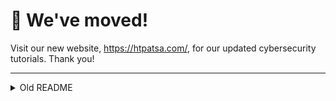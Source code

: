 # 👋 We've moved!

Visit our new website, https://htpatsa.com/, for our updated cybersecurity tutorials. Thank you!

---

<details closed>
  <summary>Old README</summary>

<p align="center">
  <img src=".gitbook/assets/linux-commands.jpg">
</p>

# 👋 Welcome to Linux Fundamentals!

Linux is objectively the best platform to practice cybersecurity, providing an incomprehensible amount of resources and open-source software readily available to the public. Although it might be initially uncomfortable to interact with the command-line interface and shell, climbing this mountain will take your CTF abilities to new heights. **Thank you for visiting, and I hope you find these resources helpful!**

To start, please head to the sidebar navigation and take a look at the pages.

#### Quick Links

* [**VMWare Download**](https://www.vmware.com/products/workstation-player/workstation-player-evaluation.html) (Windows-only)
* [**Kali Linux Download**](https://www.offensive-security.com/kali-linux-vm-vmware-virtualbox-image-download/) (Images for Kali Linux)
* [**PicoCTF**](https://picoctf.org) (Practice + Webshell)

<details>

<summary><strong>Wiki Contents</strong></summary>

1. [**Home**](https://github.com/htpa-tsa/cyber/wiki)
   * [Welcome to Linux Fundamentals!](https://github.com/htpa-tsa/cyber/wiki#welcome-to-linux-fundamentals)
     * [Quick Links](https://github.com/htpa-tsa/cyber/wiki#quick-links)
2. [**About Linux**](https://github.com/htpa-tsa/cyber/wiki/I.-About-Linux)
   * [What is Linux?](https://github.com/htpa-tsa/cyber/wiki/I.-About-Linux#what-is-linux)
   * [The Command-line Interface and Shell](https://github.com/htpa-tsa/cyber/wiki/I.-About-Linux#the-command-line-interface-and-shell)
     * [Check-Up](https://github.com/htpa-tsa/cyber/wiki/I.-About-Linux#check-up)
3. [**The Terminal**](https://github.com/htpa-tsa/cyber/wiki/II.-The-Terminal)
   * [Opening the Terminal and Prompt](https://github.com/htpa-tsa/cyber/wiki/II.-The-Terminal#opening-the-terminal-and-prompt)
   * [Your First Command](https://github.com/htpa-tsa/cyber/wiki/II.-The-Terminal#your-first-command)
   * [The Anatomy of a Command](https://github.com/htpa-tsa/cyber/wiki/II.-The-Terminal#the-anatomy-of-a-command)
     * [Flags](https://github.com/htpa-tsa/cyber/wiki/II.-The-Terminal#flags)
     * [Check-up](https://github.com/htpa-tsa/cyber/wiki/II.-The-Terminal#check-up)
4. [**Command Cheatsheet**](https://github.com/htpa-tsa/cyber/wiki/III.-Command-Cheatsheet)
   * [Essential Commands](https://github.com/htpa-tsa/cyber/wiki/III.-Command-Cheatsheet#essential-commands)
     * [Challenge I](https://github.com/htpa-tsa/cyber/wiki/III.-Command-Cheatsheet#challenge-i)
   * [Advanced Terminal Operators](https://github.com/htpa-tsa/cyber/wiki/III.-Command-Cheatsheet#advanced-terminal-operators)
   * [Permission-Based Commands](https://github.com/htpa-tsa/cyber/wiki/III.-Command-Cheatsheet#permission-based-commands)
     * [Challenge II](https://github.com/htpa-tsa/cyber/wiki/III.-Command-Cheatsheet#challenge-ii)

</details>

#### Contribute

To add pages to this wiki, please generate a new [discussion](https://github.com/htpa-tsa/cyber/discussions) requesting collaborator permissions, or fork this repository with the edited pages in `.md` format within a folder titled your GitHub handle. Anything would be massively appreciated! 💙

#### Contact

* htpatsa@gmail.com
* [@jktrn](https://github.com/jktrn)

#### Sources

* [**Ubuntu**: Command Line for Beginners](https://ubuntu.com/tutorials/command-line-for-beginners)
* [**funtoo**: Linux Fundamentals](https://www.funtoo.org/Linux\_Fundamentals,\_Part\_1)
* [**RedHat**: "What is my Linux command prompt telling me?](https://www.redhat.com/sysadmin/command-prompt-tell-me)
* [**Brian Holt**: Complete Intro to Linux and the CLI](https://btholt.github.io/complete-intro-to-linux-and-the-cli/)
* [**Banner**: mocah](https://mocah.org/585346-apple-black.html)

</details>
